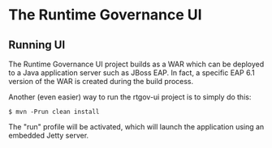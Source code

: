 # The Runtime Governance UI

## Running UI

The Runtime Governance UI project builds as a WAR which can be deployed to a Java application server such as JBoss EAP.
In fact, a specific EAP 6.1 version of the WAR is created during the build process.

Another (even easier) way to run the rtgov-ui project is to simply do this:

    $ mvn -Prun clean install

The "run" profile will be activated, which will launch the application using an embedded Jetty server.


